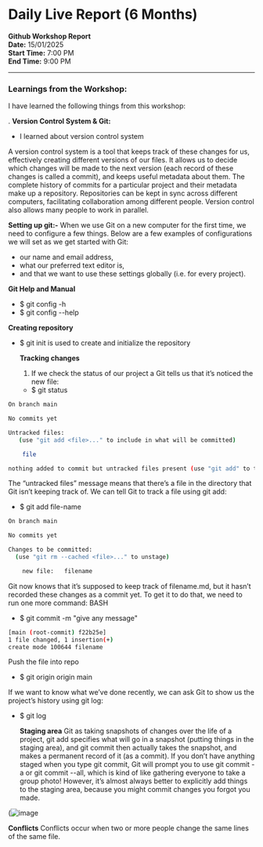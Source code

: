 # Daily Live Report (6 Months)
**Github Workshop Report**  
**Date:** 15/01/2025  
**Start Time:** 7:00 PM  
**End Time:** 9:00 PM

---

### Learnings from the Workshop:

I have learned the following things from this workshop:

. **Version Control System & Git:**
   - I learned about version control system
     
A version control system is a tool that keeps track of these changes for us, effectively creating different versions of our files. It allows us to decide which changes will be made to the next version (each record of these changes is called a commit), and keeps useful metadata about them. The complete history of commits for a particular project and their metadata make up a repository. Repositories can be kept in sync across different computers, facilitating collaboration among different people.
Version control also allows many people to work in parallel.

**Setting up git:-**
When we use Git on a new computer for the first time, we need to configure a few things. Below are a few examples of configurations we will set as we get started with Git:

   - our name and email address,
   - what our preferred text editor is,
   - and that we want to use these settings globally (i.e. for every project).


**Git Help and Manual**
- $ git config -h
- $ git config --help
 
**Creating repository**
- $ git init is used to create and initialize the repository

  **Tracking changes**
  1. If we check the status of our project a Git tells us that it’s noticed the new file:
    
  - $ git status
``` bash
On branch main

No commits yet

Untracked files:
   (use "git add <file>..." to include in what will be committed)

	file

nothing added to commit but untracked files present (use "git add" to track)
```

The “untracked files” message means that there’s a file in the directory that Git isn’t keeping track of. We can tell Git to track a file using git add:
- $ git add file-name
``` bash
On branch main

No commits yet

Changes to be committed:
  (use "git rm --cached <file>..." to unstage)

	new file:   filename
```

Git now knows that it’s supposed to keep track of filename.md, but it hasn’t recorded these changes as a commit yet. To get it to do that, we need to run one more command:
BASH

- $ git commit -m "give any message"
 ```bash
[main (root-commit) f22b25e] 
 1 file changed, 1 insertion(+)
 create mode 100644 filename

 ```
 Push the file into repo
- $ git origin origin main
   
If we want to know what we’ve done recently, we can ask Git to show us the project’s history using git log:


- $ git log

  **Staging area**
  Git as taking snapshots of changes over the life of a project, git add specifies what will go in a snapshot (putting things in the staging area), and git commit then actually takes the snapshot, and makes a permanent record of it (as a commit). If you don’t have anything staged when you type git commit, Git will prompt you to use git commit -a or git commit --all, which is kind of like gathering everyone to take a group photo! However, it’s almost always better to explicitly add things to the staging area, because you might commit changes you forgot you made.


 (![image](https://github.com/user-attachments/assets/639861d6-1306-49ab-aaf7-1a2f81d5fa62)


**Conflicts**
Conflicts occur when two or more people change the same lines of the same file.
